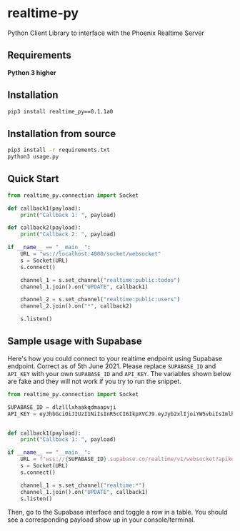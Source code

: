 # realtime-py
Python Client Library to interface with the Phoenix Realtime Server 

## Requirements
**Python 3 higher**

## Installation
```bash
pip3 install realtime_py==0.1.1a0
```

## Installation from source 
```bash
pip3 install -r requirements.txt
python3 usage.py 

```

## Quick Start 
```python
from realtime_py.connection import Socket

def callback1(payload):
    print("Callback 1: ", payload)

def callback2(payload):
    print("Callback 2: ", payload)

if __name__ == "__main__":
    URL = "ws://localhost:4000/socket/websocket"
    s = Socket(URL)
    s.connect()

    channel_1 = s.set_channel("realtime:public:todos")
    channel_1.join().on("UPDATE", callback1)

    channel_2 = s.set_channel("realtime:public:users")
    channel_2.join().on("*", callback2)

    s.listen()
```



## Sample usage with Supabase

Here's how you could connect to your realtime endpoint using Supabase endpoint. Correct as of 5th June 2021. Please replace `SUPABASE_ID` and `API_KEY` with your own `SUPABASE_ID` and `API_KEY`. The variables shown below are fake and they will not work if you try to run the snippet.

```python
from realtime_py.connection import Socket

SUPABASE_ID = dlzlllxhaakqdmaapvji
API_KEY = eyJhbGciOiJIUzI1NiIsInR5cCI6IkpXVCJ9.eyJyb2xlIjoiYW5vbiIsImlhdCI6MT


def callback1(payload):
    print("Callback 1: ", payload)

if __name__ == "__main__":
    URL = f"wss://{SUPABASE_ID}.supabase.co/realtime/v1/websocket?apikey={API_KEY}&vsn=1.0.0"
    s = Socket(URL)
    s.connect()

    channel_1 = s.set_channel("realtime:*")
    channel_1.join().on("UPDATE", callback1)
    s.listen()

```

Then, go to the Supabase interface and toggle a row in a table. You should see a corresponding payload show up in your console/terminal.



